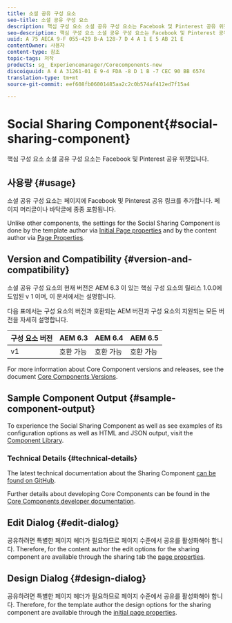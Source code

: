 ```yaml
---
title: 소셜 공유 구성 요소
seo-title: 소셜 공유 구성 요소
description: 핵심 구성 요소 소셜 공유 구성 요소는 Facebook 및 Pinterest 공유 위젯입니다.
seo-description: 핵심 구성 요소 소셜 공유 구성 요소는 Facebook 및 Pinterest 공유 위젯입니다.
uuid: A 75 AECA 9-F 055-429 B-A 128-7 D 4 A 1 E 5 AB 21 E
contentOwner: 사용자
content-type: 참조
topic-tags: 저작
products: sg_ Experiencemanager/Corecomponents-new
discoiquuid: A 4 A 31261-01 E 9-4 FDA -8 D 1 B -7 CEC 90 BB 6574
translation-type: tm+mt
source-git-commit: eef608fb06001485aa2c2c0b574af412ed7f15a4

---
```



# Social Sharing Component{#social-sharing-component}

핵심 구성 요소 소셜 공유 구성 요소는 Facebook 및 Pinterest 공유 위젯입니다.

## 사용량 {#usage}

소셜 공유 구성 요소는 페이지에 Facebook 및 Pinterest 공유 링크를 추가합니다. 페이지 머리글이나 바닥글에 종종 포함됩니다.

Unlike other components, the settings for the Social Sharing Component is done by the template author via [Initial Page properties](https://helpx.adobe.com/experience-manager/6-5/sites/authoring/using/templates.html) and by the content author via [Page Properties](https://helpx.adobe.com/experience-manager/6-5/sites/authoring/using/editing-page-properties.html).

## Version and Compatibility {#version-and-compatibility}

소셜 공유 구성 요소의 현재 버전은 AEM 6.3 이 있는 핵심 구성 요소의 릴리스 1.0.0에 도입된 v 1 이며, 이 문서에서는 설명합니다.

다음 표에서는 구성 요소의 버전과 호환되는 AEM 버전과 구성 요소의 지원되는 모든 버전을 자세히 설명합니다.

| 구성 요소 버전 | AEM 6.3 | AEM 6.4 | AEM 6.5 |
|--- |--- |--- |--- |
| v1 | 호환 가능 | 호환 가능 | 호환 가능 |


For more information about Core Component versions and releases, see the document [Core Components Versions](versions.md).

## Sample Component Output {#sample-component-output}

To experience the Social Sharing Component as well as see examples of its configuration options as well as HTML and JSON output, visit the [Component Library](http://opensource.adobe.com/aem-core-wcm-components/library/social-sharing.html).

### Technical Details {#technical-details}

The latest technical documentation about the Sharing Component [can be found on GitHub](https://github.com/adobe/aem-core-wcm-components/blob/master/content/src/content/jcr_root/apps/core/wcm/components/sharing/v1/sharing).

Further details about developing Core Components can be found in the [Core Components developer documentation](developing.md).

## Edit Dialog {#edit-dialog}

공유하려면 특별한 페이지 헤더가 필요하므로 페이지 수준에서 공유를 활성화해야 합니다. Therefore, for the content author the edit options for the sharing component are available through the sharing tab the [page properties](https://helpx.adobe.com/experience-manager/6-5/sites/authoring/using/editing-page-properties.html).

## Design Dialog {#design-dialog}

공유하려면 특별한 페이지 헤더가 필요하므로 페이지 수준에서 공유를 활성화해야 합니다. Therefore, for the template author the design options for the sharing component are available through the [initial page properties](https://helpx.adobe.com/experience-manager/6-5/sites/authoring/using/templates.html).